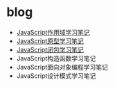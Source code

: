 # blog

* [JavaScript作用域学习笔记](http://naotu.baidu.com/edit.html)
* [JavaScript原型学习笔记](http://blog.csdn.net/u012038144/article/details/45419953)
* [JavaScript闭包学习笔记](http://www.zhihu.com/question/19554716/answer/44485088)
* JavaScript构造函数学习笔记
* JavaScript面向对象编程学习笔记
* JavaScript设计模式学习笔记